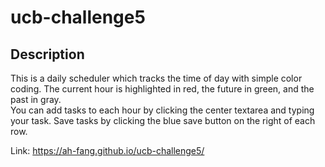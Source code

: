 # ucb-challenge5

## Description
This is a daily scheduler which tracks the time of day with simple color coding. The current hour is highlighted in red, the future in green, and the past in gray. <br /> 
You can add tasks to each hour by clicking the center textarea and typing your task. Save tasks by clicking the blue save button on the right of each row. 

Link: https://ah-fang.github.io/ucb-challenge5/